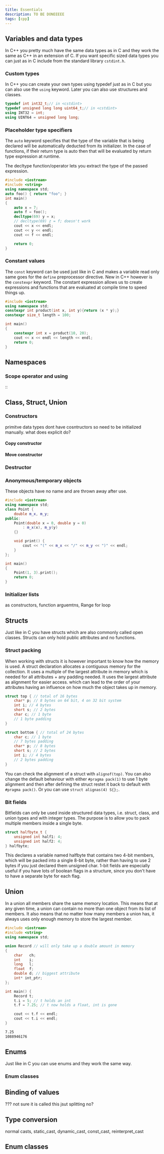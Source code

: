 ```yaml
---
title: Essentials
description: TO BE DONEEEEE
tags: [cpp]
---
```


## Variables and data types

In C++ you pretty much have the same data types as in C and they work the same as C++ in an extension of C. If you want specific sized data types you can just as in C include from the standard library `cstdint.h`.

### Custom types

In C++ you can create your own types using typedef just as in C but you can also use the `using` keyword. Later you can also use structures and classes.

```cpp
typedef int int32_t;// in <cstdint>
typedef unsigned long long uint64_t;// in <cstdint>
using INT32 = int;
using UINT64 = unsigned long long;
```

### Placeholder type specifiers

The `auto` keyword specifies that the type of the variable that is being declared will be automatically deducted from its initializer. In the case of functions, if their return type is auto then that will be evaluated by return type expression at runtime.

The decltype function/operator lets you extract the type of the passed expression.

```cpp
#include <iostream>
#include <string>
using namespace std;
auto foo() { return "foo"; }
int main()
{
    auto x = 7;
    auto f = foo();
    decltype(69) y = x;
    // decltype(69) z = f; doesn't work
    cout << x << endl;
    cout << y << endl;
    cout << f << endl;

    return 0;
}
```

### Constant values

The `const` keyword can be used just like in C and makes a variable read only same goes for the `define` preprocessor directive. New in C++ however is the `constexpr` keyword. The constant expression allows us to create expressions and functions that are evaluated at compile time to speed things up.

```cpp
#include <iostream>
using namespace std;
constexpr int product(int x, int y){return (x * y);}
constexpr size_t length = 100;

int main()
{
    constexpr int x = product(10, 20);
    cout << x << endl << length << endl;
    return 0;
}
```

## Namespaces

### Scope operator and using

::

## Class, Struct, Union

### Constructors

primitve data types dont have cosntructors so need to be initialized manually. what does explicit do?

#### Copy constructor

#### Move constructor

### Destructor

### Anonymous/temporary objects

These objects have no name and are thrown away after use.

```cpp
#include <iostream>
using namespace std;
class Point {
    double m_x, m_y;
public:
    Point(double x = 0, double y = 0)
        : m_x(x), m_y(y)
    {}

    void print() {
        cout << "(" << m_x << "/" << m_y << ")" << endl;
    }
};

int main()
{
    Point(1, 3).print();
    return 0;
}
```

### Initializer lists

as constructors, function arguemtns, Range for loop

## Structs

Just like in C you have structs which are also commonly called open classes. Structs can only hold public attributes and no functions.

### Struct packing

When working with structs it is however important to know how the memory is used. A struct declaration allocates a contiguous memory for the collection. It uses a multiple of the largest attribute in memory which is needed for all attributes + any padding needed. It uses the largest attribute as alignment for easier access. which can lead to the order of your attributes having an influence on how much the object takes up in memory.

```cpp
struct top { // total of 16 bytes
    char* p; // 8 bytes on 64 bit, 4 on 32 bit system
    int i; // 4 bytes
    short s; // 2 bytes
    char c; // 1 byte
    // 1 byte padding
}

struct bottom { // total of 24 bytes
    char c; // 1 byte
    // 7 bytes padding
    char* p; // 8 bytes
    short s; // 2 bytes
    int i; // 4 bytes
    // 2 bytes padding
}   
```

You can check the alignment of a struct with `alignof(top)`. You can also change the default behaviour with either `#pragma pack(1)` to use 1 byte alignment and then after defining the struct restet it back to default with `#pragma pack()`. Or you can use `struct alignas(4) S{};`.

### Bit fields

Bitfields can only be used inside structured data types, i.e. struct, class, and union types and with integer types. The purpose is to allow you to pack multiple members inside a single byte.

```cpp
struct halfbyte_t {
    unsigned int half1: 4;
    unsigned int half2: 4;
} halfbyte;
```

This declares a variable named halfbyte that contains two 4-bit members, which will be packed into a single 8-bit byte, rather than having to use 2 bytes if you just declared them unsigned char. 1-bit fields are especially useful if you have lots of boolean flags in a structure, since you don't have to have a separate byte for each flag.

## Union

In a union all members share the same memory location. This means that at any given time, a union can contain no more than one object from its list of members. It also means that no matter how many members a union has, it always uses only enough memory to store the largest member.

```cpp
#include <iostream>
#include <string>
using namespace std;

union Record // will only take up a double amount in memory
{
    char   ch;
    int    i;
    long   l;
    float  f;
    double d; // biggest attribute
    int* int_ptr;
};

int main() {
    Record t;
    t.i = 5; // t holds an int
    t.f = 7.25; // t now holds a float, int is gone

    cout << t.f << endl;
    cout << t.i << endl;
}
```

```bash title="Output"
7.25
1088946176
```

## Enums

Just like in C you can use enums and they work the same way.

### Enum classes

## Binding of values

??? not sure it is called this jsut splitting no?

## Type conversion

normal casts, static_cast, dynamic_cast, const_cast, reinterpret_cast

## Enum classes

